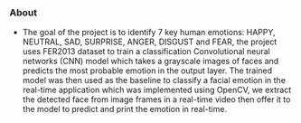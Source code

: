 ### About

- The goal of the project is to identify 7 key human emotions: HAPPY, NEUTRAL, SAD, SURPRISE, ANGER, DISGUST and FEAR, the project uses FER2013 dataset to train a classification Convolutional neural networks (CNN) model which takes a grayscale images of faces and predicts the most probable emotion in the output layer. The trained model was then used as the baseline to classify a facial emotion in the real-time application which was implemented using OpenCV, we extract the detected face from image frames in a real-time video then offer it to the model to predict and print the emotion in real-time.